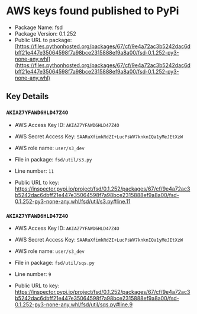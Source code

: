# AWS keys found published to PyPi

* Package Name: fsd
* Package Version: 0.1.252
* Public URL to package: [https://files.pythonhosted.org/packages/67/cf/9e4a72ac3b5242dac6dbff21e447e35064598f7a98bce2315888ef9a8a00/fsd-0.1.252-py3-none-any.whl](https://files.pythonhosted.org/packages/67/cf/9e4a72ac3b5242dac6dbff21e447e35064598f7a98bce2315888ef9a8a00/fsd-0.1.252-py3-none-any.whl)

## Key Details

### `AKIAZ7YFAWD6HLD47Z4O`

* AWS Access Key ID: `AKIAZ7YFAWD6HLD47Z4O`
* AWS Secret Access Key: `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` 
* AWS role name: `user/s3_dev`
* File in package: `fsd/util/s3.py`
* Line number: `11`

* Public URL to key: https://inspector.pypi.io/project/fsd/0.1.252/packages/67/cf/9e4a72ac3b5242dac6dbff21e447e35064598f7a98bce2315888ef9a8a00/fsd-0.1.252-py3-none-any.whl/fsd/util/s3.py#line.11



### `AKIAZ7YFAWD6HLD47Z4O`

* AWS Access Key ID: `AKIAZ7YFAWD6HLD47Z4O`
* AWS Secret Access Key: `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` 
* AWS role name: `user/s3_dev`
* File in package: `fsd/util/sqs.py`
* Line number: `9`

* Public URL to key: https://inspector.pypi.io/project/fsd/0.1.252/packages/67/cf/9e4a72ac3b5242dac6dbff21e447e35064598f7a98bce2315888ef9a8a00/fsd-0.1.252-py3-none-any.whl/fsd/util/sqs.py#line.9


